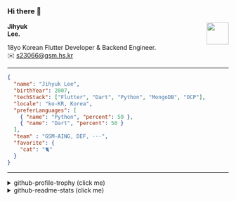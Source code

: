 ### Hi there 👋
<img src="https://github.githubassets.com/images/mona-loading-default.gif" width="50px" align="right">
</a>

**Jihyuk\
Lee.**

18yo Korean Flutter Developer & Backend Engineer.\
✉️ <s23066@gsm.hs.kr>

---

```json
{
  "name": "Jihyuk Lee",
  "birthYear": 2007,
  "techStack": ["Flutter", "Dart", "Python", "MongoDB", "OCP"],
  "locale": "ko-KR, Korea",
  "preferLanguages": [
    { "name": "Python", "percent": 50 },
    { "name": "Dart", "percent": 50 }
  ],
  "team" : "GSM-AING, DEF, ···",
  "favorite": {
    "cat": "🐈"
  }
}
```
---
<details>
  <summary>github-profile-trophy (click me)</summary>
  
![](https://github-profile-trophy.vercel.app/?username=withJihyuk&row=1&column=8&theme=nord)
  
</details>
<details>
  <summary>github-readme-stats (click me)</summary>
  
<!--START_SECTION:waka-->
![Code Time](http://img.shields.io/badge/Code%20Time-544%20hrs%2037%20mins-blue)

![Lines of code](https://img.shields.io/badge/%EC%A0%80%EB%8A%94%20%EC%97%AC%ED%83%9C%EA%B9%8C%EC%A7%80%20-415.5%20thousand%20%EC%A4%84%EC%9D%98%20%EC%BD%94%EB%93%9C%EB%A5%BC%20%EC%9E%91%EC%84%B1%ED%96%88%EC%96%B4%EC%9A%94.-blue)

**저는 저녁형 인간이에요. 🦉** 

```text
🌞 아침                     225 commits         ████░░░░░░░░░░░░░░░░░░░░░   14.94 % 
🌆 낮　                     507 commits         ████████░░░░░░░░░░░░░░░░░   33.67 % 
🌃 저녁                     570 commits         █████████░░░░░░░░░░░░░░░░   37.85 % 
🌙 밤　                     204 commits         ███░░░░░░░░░░░░░░░░░░░░░░   13.55 % 
```


📊 **저는 이번주를 이렇게 시간을 보냈어요.** 

```text
🕑︎ Timezone: Asia/Seoul

💬 프로그래밍 언어들: 
Kotlin                   1 hr 39 mins        ████████░░░░░░░░░░░░░░░░░   31.04 % 
HCL                      1 hr 23 mins        ███████░░░░░░░░░░░░░░░░░░   26.12 % 
Other                    37 mins             ███░░░░░░░░░░░░░░░░░░░░░░   11.82 % 
Markdown                 22 mins             ██░░░░░░░░░░░░░░░░░░░░░░░   07.12 % 
Dart                     19 mins             ██░░░░░░░░░░░░░░░░░░░░░░░   06.15 % 

🔥 에디터들: 
VS Code                  2 hrs 53 mins       ██████████████░░░░░░░░░░░   54.17 % 
Android Studio           2 hrs 26 mins       ███████████░░░░░░░░░░░░░░   45.83 % 

💻 운영 체제들: 
Mac                      5 hrs 20 mins       █████████████████████████   100.00 % 
```


 Last Updated on 27/10/2024 18:45:12 UTC
<!--END_SECTION:waka-->

</details>

</div>

